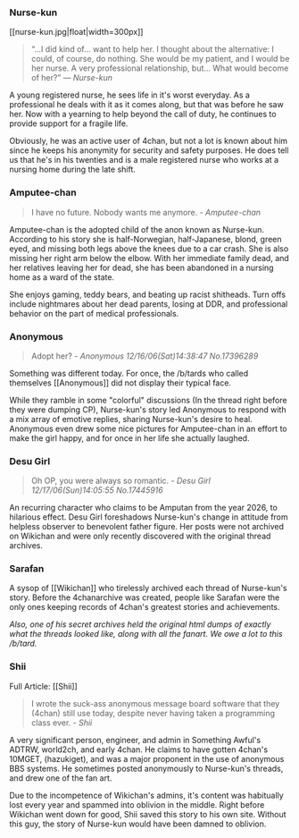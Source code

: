 ### Nurse-kun

[[nurse-kun.jpg|float|width=300px]]

> “...I did kind of... want to help her.
> I thought about the alternative: I could, of course, do nothing.
> She would be my patient, and I would be her nurse.
> A very professional relationship, but...
> What would become of her?”
> *— Nurse-kun*

A young registered nurse, he sees life in it's worst everyday. As a professional he deals with it as it comes along, but that was before he saw her. Now with a yearning to help beyond the call of duty, he continues to provide support for a fragile life.

Obviously, he was an active user of 4chan, but not a lot is known about him since he keeps his anonymity for security and safety purposes. He does tell us that he's in his twenties and is a male registered nurse who works at a nursing home during the late shift.

### Amputee-chan ###

> I have no future. Nobody wants me anymore.
> *- Amputee-chan*

Amputee-chan is the adopted child of the anon known as Nurse-kun.
According to his story she is half-Norwegian, half-Japanese, blond, green eyed, and missing both legs above the knees due to a car crash. She is also missing her right arm below the elbow. With her immediate family dead, and her relatives leaving her for dead, she has been abandoned in a nursing home as a ward of the state.

She enjoys gaming, teddy bears, and beating up racist shitheads. Turn offs include nightmares about her dead parents, losing at DDR, and professional behavior on the part of medical professionals.

### Anonymous ###

> Adopt her?
> *- Anonymous 12/16/06(Sat)14:38:47 No.17396289*

Something was different today. For once, the /b/tards who called themselves [[Anonymous]] did not display their typical face.

While they ramble in some "colorful" discussions (In the thread right before they were dumping CP), Nurse-kun's story led Anonymous to respond with a mix array of emotive replies, sharing Nurse-kun's desire to heal. Anonymous even drew some nice pictures for Amputee-chan in an effort to make the girl happy, and for once in her life she actually laughed.

### Desu Girl ###

> Oh OP, you were always so romantic.
> *- Desu Girl 12/17/06(Sun)14:05:55 No.17445916*

An recurring character who claims to be Amputan from the year 2026, to hilarious effect. Desu Girl foreshadows Nurse-kun's change in attitude from helpless observer to benevolent father figure. Her posts were not archived on Wikichan and were only recently discovered with the original thread archives.

### Sarafan ###

A sysop of [[Wikichan]] who tirelessly archived each thread of Nurse-kun's story. Before the 4chanarchive was created, people like Sarafan were the only ones keeping records of 4chan's greatest stories and achievements.

*Also, one of his secret archives held the original html dumps of exactly what the threads looked like, along with all the fanart. We owe a lot to this /b/tard.*

### Shii ###

Full Article: [[Shii]]

> I wrote the suck-ass anonymous message board software that they (4chan) still use today, despite never having taken a programming class ever.
> *- Shii*

A very significant person, engineer, and admin in Something Awful's ADTRW, world2ch, and early 4chan. He claims to have gotten 4chan's 10MGET, (hazukiget), and was a major proponent in the use of anonymous BBS systems. He sometimes posted anonymously to Nurse-kun's threads, and drew one of the fan art.

Due to the incompetence of Wikichan's admins, it's content was habitually lost every year and spammed into oblivion in the middle. Right before Wikichan went down for good, Shii saved this story to his own site. Without this guy, the story of Nurse-kun would have been damned to oblivion.
